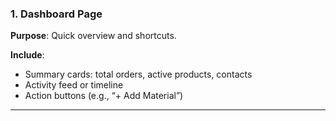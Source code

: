### 1. **Dashboard Page**

**Purpose**: Quick overview and shortcuts.

**Include**:
- Summary cards: total orders, active products, contacts
- Activity feed or timeline
- Action buttons (e.g., “+ Add Material”)

---